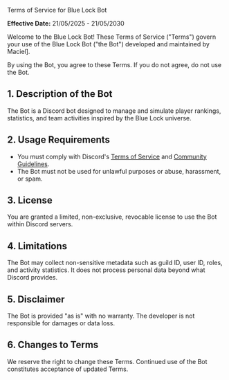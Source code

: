 Terms of Service for Blue Lock Bot

**Effective Date:** 21/05/2025 - 21/05/2030

Welcome to the Blue Lock Bot! These Terms of Service ("Terms") govern your use of the Blue Lock Bot ("the Bot") developed and maintained by Maciel].

By using the Bot, you agree to these Terms. If you do not agree, do not use the Bot.

## 1. Description of the Bot
The Bot is a Discord bot designed to manage and simulate player rankings, statistics, and team activities inspired by the Blue Lock universe.

## 2. Usage Requirements
- You must comply with Discord's [Terms of Service](https://discord.com/terms) and [Community Guidelines](https://discord.com/guidelines).
- The Bot must not be used for unlawful purposes or abuse, harassment, or spam.

## 3. License
You are granted a limited, non-exclusive, revocable license to use the Bot within Discord servers.

## 4. Limitations
The Bot may collect non-sensitive metadata such as guild ID, user ID, roles, and activity statistics. It does not process personal data beyond what Discord provides.

## 5. Disclaimer
The Bot is provided "as is" with no warranty. The developer is not responsible for damages or data loss.

## 6. Changes to Terms
We reserve the right to change these Terms. Continued use of the Bot constitutes acceptance of updated Terms.

